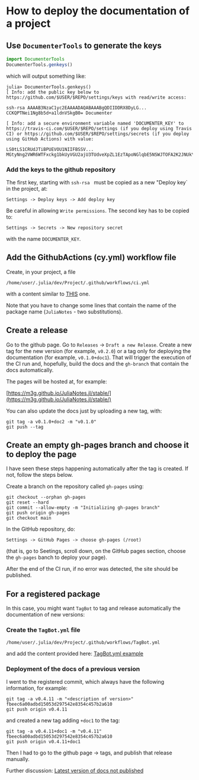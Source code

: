 
# How to deploy the documentation of a project

## Use `DocumenterTools` to generate the keys

```julia
import DocumenterTools
DocumenterTools.genkeys()
```

which will output something like:

```julia-repl
julia> DocumenterTools.genkeys()
[ Info: add the public key below to https://github.com/$USER/$REPO/settings/keys with read/write access:

ssh-rsa AAAAB3NzaC1yc2EAAAADAQABAAABgQDIIDDRX8DyLG... CCKQPTNei1Ng8b5d+a1ldnVSkgB0= Documenter

[ Info: add a secure environment variable named 'DOCUMENTER_KEY' to https://travis-ci.com/$USER/$REPO/settings (if you deploy using Travis CI) or https://github.com/$USER/$REPO/settings/secrets (if you deploy using GitHub Actions) with value:

LS0tLS1CRUdJTiBPUEVOU1NIIFBSSV... MGtyNng2VWR6WTFxckg1bkUyVGU2ajU3TUdveXpZL1EzTApoNGlqbE5NSWJTOFA2K2JNUkYxVFVCUzdQbC9mZDlTZWJKYTlKdWpMamtnNWRiblJFSkpESmpDTzNzSjZ4d0VCUmV2WmJSCnZtV2lkWkVnQnlPUFVsQUFBQUNrUnZZM1Z0Wlc1MFpYST0KLS0tLS1FTkQgT1BFTlNTSCBQUklWQVRFIEtFWS0tLS0tCg==
```

### Add the keys to the github repository

The first key, starting with `ssh-rsa ` must be copied as a new "Deploy key` in the project, at: 

`Settings -> Deploy keys -> Add deploy key`

Be careful in allowing `Write permissions`. The second key has to be copied to:

`Settings -> Secrets -> New repository secret` 

with the name `DOCUMENTER_KEY`.

## Add the GithubActions (cy.yml) workflow file

Create, in your project, a file 
```
/home/user/.julia/dev/Project/.github/workflows/ci.yml
```
with a content similar to [THIS](https://github.com/m3g/JuliaNotes.jl/blob/main/.github/workflows/ci.yml) one.

Note that you have to change some lines that contain the name of the
package name (`JuliaNotes` - two substitutions).

## Create a release

Go to the github page. Go to `Releases` $\rightarrow$ `Draft a new Release`. Create a new tag for the new version (for example, `v0.2.0`) or a tag only for deploying the documentation (for example, `v0.1.0+doc1`). That will trigger the execution of the CI run and, hopefully, build the docs and the `gh-branch` that contain the docs automatically. 

The pages will be hosted at, for example:

[https://m3g.github.io/JuliaNotes.jl/stable/](https://m3g.github.io/JuliaNotes.jl/stable/)

You can also update the docs just by uploading a new tag, with:

```
git tag -a v0.1.0+doc2 -m "v0.1.0"
git push --tag
```

## Create an empty gh-pages branch and choose it to deploy the page

I have seen these steps happening automatically after the tag is created. If not, follow the steps below. 

Create a branch on the repository called `gh-pages` using: 

```
git checkout --orphan gh-pages
git reset --hard
git commit --allow-empty -m "Initializing gh-pages branch"
git push origin gh-pages
git checkout main
```

In the GitHub repository, do:

```
Settings -> GitHub Pages -> choose gh-pages (/root)
```

(that is, go to Seetings, scroll down, on the GitHub pages section, choose the `gh-pages` banch to deploy your page).

After the end of the CI run, if no error was detected, the site should be published.

## For a registered package

In this case, you might want `TagBot` to tag and release automatically the documentation of new versions:

### Create the `TagBot.yml` file

```
/home/user/.julia/dev/Project/.github/workflows/TagBot.yml
```
and add the content provided here: [TagBot.yml example](https://github.com/JuliaRegistries/TagBot/blob/master/README.md)

### Deployment of the docs of a previous version

I went to the registered commit, which always have the following information, for example:

```
git tag -a v0.4.11 -m "<description of version>" fbeec6a00adbd15053d297542e8354c457b2a610
git push origin v0.4.11
```

and created a new tag adding `+doc1` to the tag:

```
git tag -a v0.4.11+doc1 -m "v0.4.11" fbeec6a00adbd15053d297542e8354c457b2a610
git push origin v0.4.11+doc1
```

Then I had to go to the github page -> tags, and publish that release manually.

Further discussion:
[Latest version of docs not published](https://discourse.julialang.org/t/latest-version-of-docs-not-published-github-actions-tagbot/50634/1)

